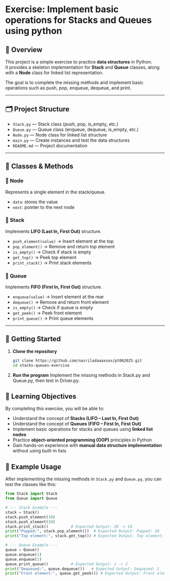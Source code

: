 # Exercise: Implement basic operations for Stacks and Queues using python

## 📌 Overview  
This project is a simple exercise to practice **data structures** in Python.  
It provides a skeleton implementation for **Stack** and **Queue** classes, along with a **Node** class for linked list representation.  

The goal is to complete the missing methods and implement basic operations such as push, pop, enqueue, dequeue, and print.  

---

## 🗂 Project Structure  

- `Stack.py` — Stack class (push, pop, is_empty, etc.)
- `Queue.py` — Queue class (enqueue, dequeue, is_empty, etc.)
- `Node.py` — Node class for linked list structure
- `main.py` — Create instances and test the data structures
- `README.md` — Project documentation




---

## 🧩 Classes & Methods  

### 🔹 Node  
Represents a single element in the stack/queue.  
- `data`: stores the value  
- `next`: pointer to the next node  

### 🔹 Stack  
Implements **LIFO (Last In, First Out)** structure.  
- `push_element(value)` → Insert element at the top  
- `pop_element()` → Remove and return top element  
- `is_empty()` → Check if stack is empty  
- `get_top()` → Peek top element  
- `print_stack()` → Print stack elements  

### 🔹 Queue  
Implements **FIFO (First In, First Out)** structure.  
- `enqueue(value)` → Insert element at the rear  
- `dequeue()` → Remove and return front element  
- `is_empty()` → Check if queue is empty  
- `get_peek()` → Peek front element  
- `print_queue()` → Print queue elements  

---

## 🚀 Getting Started  

1. **Clone the repository**  
   ```bash
   git clone https://github.com/nasriladaaaxsos/pt062025.git
   cd stacks-queues-exercise

2. **Run the program**
Implement the missing methods in Stack.py and Queue.py, then test in Driver.py.



## 🎯 Learning Objectives  

By completing this exercise, you will be able to:  

- Understand the concept of **Stacks (LIFO – Last In, First Out)**  
- Understand the concept of **Queues (FIFO – First In, First Out)**  
- Implement basic operations for stacks and queues using **linked list nodes**  
- Practice **object-oriented programming (OOP)** principles in Python  
- Gain hands-on experience with **manual data structure implementation** without using built-in lists  



## 📝 Example Usage  

After implementing the missing methods in `Stack.py` and `Queue.py`, you can test the classes like this:

```python
from Stack import Stack
from Queue import Queue

# --- Stack Example ---
stack = Stack()
stack.push_element(10)
stack.push_element(20)
stack.print_stack()          # Expected Output: 20 -> 10
print("Popped:", stack.pop_element())  # Expected Output: Popped: 20
print("Top element:", stack.get_top()) # Expected Output: Top element: 10

# --- Queue Example ---
queue = Queue()
queue.enqueue(1)
queue.enqueue(2)
queue.print_queue()          # Expected Output: 1 -> 2
print("Dequeued:", queue.dequeue())   # Expected Output: Dequeued: 1
print("Front element:", queue.get_peek()) # Expected Output: Front element: 2

